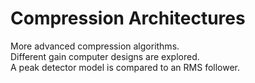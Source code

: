 # Compression Architectures

More advanced compression algorithms.  
Different gain computer designs are explored.  
A peak detector model is compared to an RMS follower.
